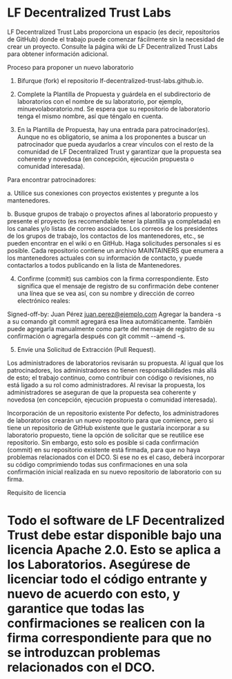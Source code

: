 # LF Decentralized Trust Labs
LF Decentralized Trust Labs proporciona un espacio (es decir, repositorios de GitHub) donde el trabajo puede comenzar fácilmente sin la necesidad de crear un proyecto. Consulte la página wiki de LF Decentralized Trust Labs para obtener información adicional.

Proceso para proponer un nuevo laboratorio
1. Bifurque (fork) el repositorio lf-decentralized-trust-labs.github.io.

2. Complete la Plantilla de Propuesta y guárdela en el subdirectorio de laboratorios con el nombre de su laboratorio, por ejemplo, minuevolaboratorio.md. Se espera que su repositorio de laboratorio tenga el mismo nombre, así que téngalo en cuenta.

3. En la Plantilla de Propuesta, hay una entrada para patrocinador(es). Aunque no es obligatorio, se anima a los proponentes a buscar un patrocinador que pueda ayudarlos a crear vínculos con el resto de la comunidad de LF Decentralized Trust y garantizar que la propuesta sea coherente y novedosa (en concepción, ejecución propuesta o comunidad interesada).

Para encontrar patrocinadores:

a. Utilice sus conexiones con proyectos existentes y pregunte a los mantenedores.

b. Busque grupos de trabajo o proyectos afines al laboratorio propuesto y presente el proyecto (es recomendable tener la plantilla ya completada) en los canales y/o listas de correo asociados. Los correos de los presidentes de los grupos de trabajo, los contactos de los mantenedores, etc., se pueden encontrar en el wiki o en GitHub. Haga solicitudes personales si es posible. Cada repositorio contiene un archivo MAINTAINERS que enumera a los mantenedores actuales con su información de contacto, y puede contactarlos a todos publicando en la lista de Mantenedores.

4. Confirme (commit) sus cambios con la firma correspondiente. Esto significa que el mensaje de registro de su confirmación debe contener una línea que se vea así, con su nombre y dirección de correo electrónico reales:


Signed-off-by: Juan Pérez <juan.perez@ejemplo.com>
Agregar la bandera -s a su comando git commit agregará esa línea automáticamente. También puede agregarla manualmente como parte del mensaje de registro de su confirmación o agregarla después con git commit --amend -s.

5. Envíe una Solicitud de Extracción (Pull Request).

Los administradores de laboratorios revisarán su propuesta. Al igual que los patrocinadores, los administradores no tienen responsabilidades más allá de esto; el trabajo continuo, como contribuir con código o revisiones, no está ligado a su rol como administradores. Al revisar la propuesta, los administradores se aseguran de que la propuesta sea coherente y novedosa (en concepción, ejecución propuesta o comunidad interesada).

Incorporación de un repositorio existente
Por defecto, los administradores de laboratorios crearán un nuevo repositorio para que comience, pero si tiene un repositorio de GitHub existente que le gustaría incorporar a su laboratorio propuesto, tiene la opción de solicitar que se reutilice ese repositorio. Sin embargo, esto solo es posible si cada confirmación (commit) en su repositorio existente está firmada, para que no haya problemas relacionados con el DCO. Si ese no es el caso, deberá incorporar su código comprimiendo todas sus confirmaciones en una sola confirmación inicial realizada en su nuevo repositorio de laboratorio con su firma.

Requisito de licencia
# Todo el software de LF Decentralized Trust debe estar disponible bajo una licencia Apache 2.0. Esto se aplica a los Laboratorios. Asegúrese de licenciar todo el código entrante y nuevo de acuerdo con esto, y garantice que todas las confirmaciones se realicen con la firma correspondiente para que no se introduzcan problemas relacionados con el DCO.
